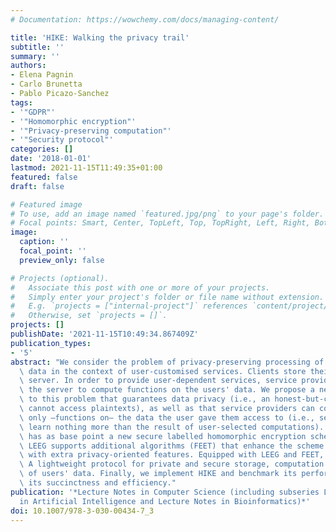 ```yaml
---
# Documentation: https://wowchemy.com/docs/managing-content/

title: 'HIKE: Walking the privacy trail'
subtitle: ''
summary: ''
authors:
- Elena Pagnin
- Carlo Brunetta
- Pablo Picazo-Sanchez
tags:
- '"GDPR"'
- '"Homomorphic encryption"'
- '"Privacy-preserving computation"'
- '"Security protocol"'
categories: []
date: '2018-01-01'
lastmod: 2021-11-15T11:49:35+01:00
featured: false
draft: false

# Featured image
# To use, add an image named `featured.jpg/png` to your page's folder.
# Focal points: Smart, Center, TopLeft, Top, TopRight, Left, Right, BottomLeft, Bottom, BottomRight.
image:
  caption: ''
  focal_point: ''
  preview_only: false

# Projects (optional).
#   Associate this post with one or more of your projects.
#   Simply enter your project's folder or file name without extension.
#   E.g. `projects = ["internal-project"]` references `content/project/deep-learning/index.md`.
#   Otherwise, set `projects = []`.
projects: []
publishDate: '2021-11-15T10:49:34.867409Z'
publication_types:
- '5'
abstract: "We consider the problem of privacy-preserving processing of outsourced\
  \ data in the context of user-customised services. Clients store their data on a\
  \ server. In order to provide user-dependent services, service providers may ask\
  \ the server to compute functions on the users' data. We propose a new solution\
  \ to this problem that guarantees data privacy (i.e., an honest-but-curious server\
  \ cannot access plaintexts), as well as that service providers can correctly decrypt\
  \ only –functions on– the data the user gave them access to (i.e., service providers\
  \ learn nothing more than the result of user-selected computations). Our solution\
  \ has as base point a new secure labelled homomorphic encryption scheme (LEEG ).\
  \ LEEG supports additional algorithms (FEET) that enhance the scheme's functionalities\
  \ with extra privacy-oriented features. Equipped with LEEG and FEET, we define HIKE:\
  \ A lightweight protocol for private and secure storage, computation and disclosure\
  \ of users' data. Finally, we implement HIKE and benchmark its performances demonstrating\
  \ its succinctness and efficiency."
publication: '*Lecture Notes in Computer Science (including subseries Lecture Notes
  in Artificial Intelligence and Lecture Notes in Bioinformatics)*'
doi: 10.1007/978-3-030-00434-7_3
---
```

